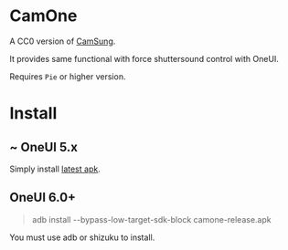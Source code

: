 # CamOne

A CC0 version of [CamSung](https://github.com/ericswpark/camsung).

It provides same functional with force shuttersound control with OneUI.

Requires `Pie` or higher version.

# Install

## ~ OneUI 5.x
Simply install [latest apk](https://github.com/craftingmod/camone/releases/latest/download/camone-release.apk).

## OneUI 6.0+

> adb install --bypass-low-target-sdk-block camone-release.apk

You must use adb or shizuku to install. 